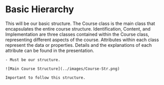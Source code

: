 # Basic Hierarchy


This will be our basic structure. The Course class is the main class that encapsulates the entire course structure. Identification, Content, and Implementation are three classes contained within the Course class, representing different aspects of the course.  Attributes within each class represent the data or properties. Details and the explanations of each attribute can be found in the presentation.

```{admonition} Examples
- Must be our structure. 

![Main Course Structure](../images/Course-Str.png)
```

```{figure} ../images/Course-Str.png
Important to follow this structure.
```

